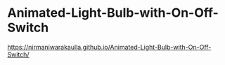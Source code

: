 # Animated-Light-Bulb-with-On-Off-Switch

https://nirmaniwarakaulla.github.io/Animated-Light-Bulb-with-On-Off-Switch/
